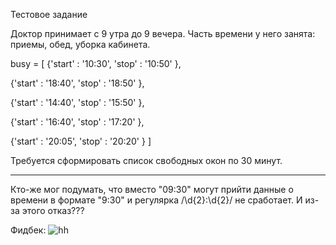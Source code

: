 Тестовое задание

Доктор принимает с 9 утра до 9 вечера.
Часть времени у него занята: приемы, обед, уборка кабинета.

busy = [
  {'start' : '10:30',
  'stop' : '10:50'
  },

  {'start' : '18:40',
  'stop' : '18:50'
  },

  {'start' : '14:40',
  'stop' : '15:50'
  },

  {'start' : '16:40',
  'stop' : '17:20'
  },

  {'start' : '20:05',
  'stop' : '20:20'
  }
]

Требуется сформировать список свободных окон по 30 минут.

-------

Кто-же мог подумать, что вместо "09:30" могут прийти данные о времени в формате "9:30" и регулярка /\d{2}:\d{2}/ не сработает. И из-за этого отказ???

Фидбек:
![hh](https://github.com/romatoom/medgarant-shedule/assets/20795373/5cbb9ea4-f436-4dcc-8a68-5cee657029a0)
